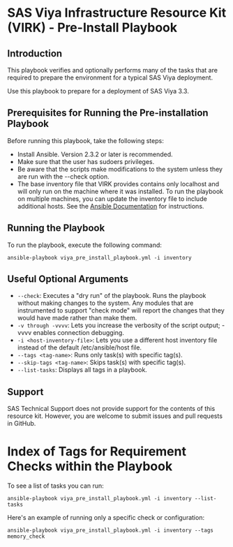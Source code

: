 # SAS Viya Infrastructure Resource Kit (VIRK) - Pre-Install Playbook

## Introduction
This playbook verifies and optionally performs many of the tasks that are required to prepare the environment for a typical SAS Viya deployment.

Use this playbook to prepare for a deployment of SAS Viya 3.3.

## Prerequisites for Running the Pre-installation Playbook
Before running this playbook, take the following steps:
* Install Ansible. Version 2.3.2 or later is recommended.
* Make sure that the user has sudoers privileges.
* Be aware that the scripts make modifications to the system unless they are run with the --check option.
* The base inventory file that VIRK provides contains only localhost and will only run on the machine where it was installed. To run the playbook on multiple machines, you can update the inventory file to include additional hosts. See the [Ansible Documentation](http://docs.ansible.com/ansible/latest/intro_inventory.html) for instructions.

## Running the Playbook
To run the playbook, execute the following command:
  ```
  ansible-playbook viya_pre_install_playbook.yml -i inventory
  ```

## Useful Optional Arguments
* ```--check```: Executes a "dry run" of the playbook. Runs the playbook without making changes to the system. Any modules that are instrumented to support "check mode"  will report the changes that they would have made rather than make them.
* ```-v through -vvvv```: Lets you increase the verbosity of the script output; -vvvv enables connection debugging.
* ```-i <host-inventory-file>```: Lets you use a different host inventory file instead of the default /etc/ansible/host file.
* ```--tags <tag-name>```: Runs only task(s) with specific tag(s).
* ```--skip-tags <tag-name>```: Skips task(s) with specific tag(s).
* ```--list-tasks```: Displays all tags in a playbook.

## Support
SAS Technical Support does not provide support for the contents of this resource kit. However, you are welcome to submit issues and pull requests in GitHub.

# Index of Tags for Requirement Checks within the Playbook
To see a list of tasks you can run:
  ```
  ansible-playbook viya_pre_install_playbook.yml -i inventory --list-tasks
  ```
Here's an example of running only a specific check or configuration:
  ```
  ansible-playbook viya_pre_install_playbook.yml -i inventory --tags memory_check
  ```
